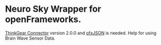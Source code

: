 Neuro Sky Wrapper for openFrameworks.
=====================================
<a href="http://developer.neurosky.com/">ThinkGear Connector</a> version 2.0.0 and <a href="https://github.com/jefftimesten/ofxJSON">ofxJSON</a> is needed. Help for using Brain Wave Sensor Data.
